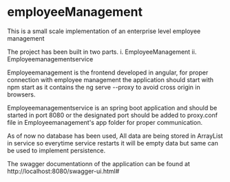 # employeeManagement
This is a small scale implementation of an enterprise level employee management

The project has been built in two parts. 
i. EmployeeManagement
ii. Employeemanagementservice

Employeemanagement is the frontend developed in angular,
for proper connection with employee management the application should start with npm start as it contains the ng serve --proxy 
to avoid cross origin in browsers.

Employeemanagementservice is an spring boot application and should be started in port 8080 or the designated port should be added to 
proxy.conf file in Employeemanagement's app folder for proper communication.

As of now no database has been used, All data are being stored in ArrayList in service so everytime service restarts it will be empty data but same can be used to implement persistence.

The swagger documentationn of the application can be found at http://localhost:8080/swagger-ui.html#
